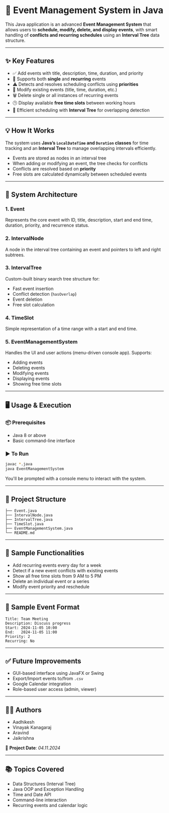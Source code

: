 
# 📅 Event Management System in Java

This Java application is an advanced **Event Management System** that allows users to **schedule, modify, delete, and display events**, with smart handling of **conflicts and recurring schedules** using an **Interval Tree** data structure.

---

## ✨ Key Features

- ✅ Add events with title, description, time, duration, and priority
- 🔁 Supports both **single** and **recurring** events
- ⚠️ Detects and resolves scheduling conflicts using **priorities**
- 🔄 Modify existing events (title, time, duration, etc.)
- 🗑️ Delete single or all instances of recurring events
- 🕒 Display available **free time slots** between working hours
- 🌲 Efficient scheduling with **Interval Tree** for overlapping detection

---

## 💡 How It Works

The system uses **Java’s `LocalDateTime` and `Duration` classes** for time tracking and an **Interval Tree** to manage overlapping intervals efficiently.

- Events are stored as nodes in an interval tree
- When adding or modifying an event, the tree checks for conflicts
- Conflicts are resolved based on **priority**
- Free slots are calculated dynamically between scheduled events

---

## 🧱 System Architecture

### 1. **Event**
Represents the core event with ID, title, description, start and end time, duration, priority, and recurrence status.

### 2. **IntervalNode**
A node in the interval tree containing an event and pointers to left and right subtrees.

### 3. **IntervalTree**
Custom-built binary search tree structure for:
- Fast event insertion
- Conflict detection (`hasOverlap`)
- Event deletion
- Free slot calculation

### 4. **TimeSlot**
Simple representation of a time range with a start and end time.

### 5. **EventManagementSystem**
Handles the UI and user actions (menu-driven console app). Supports:
- Adding events
- Deleting events
- Modifying events
- Displaying events
- Showing free time slots

---

## 🖥️ Usage & Execution

### 📦 Prerequisites

- Java 8 or above
- Basic command-line interface

### ▶️ To Run

```bash
javac *.java
java EventManagementSystem
```

You'll be prompted with a console menu to interact with the system.

---

## 📁 Project Structure

```
├── Event.java
├── IntervalNode.java
├── IntervalTree.java
├── TimeSlot.java
├── EventManagementSystem.java
└── README.md
```

---

## 📝 Sample Functionalities

- Add recurring events every day for a week
- Detect if a new event conflicts with existing events
- Show all free time slots from 9 AM to 5 PM
- Delete an individual event or a series
- Modify event priority and reschedule

---

## 📅 Sample Event Format

```
Title: Team Meeting
Description: Discuss progress
Start: 2024-11-05 10:00
End:   2024-11-05 11:00
Priority: 2
Recurring: No
```

---

## ✅ Future Improvements

- GUI-based interface using JavaFX or Swing
- Export/Import events to/from `.csv`
- Google Calendar integration
- Role-based user access (admin, viewer)

---

## 👨‍💻 Authors

- Aadhikesh  
- Vinayak Kanagaraj  
- Aravind  
- Jaikrishna  

📅 **Project Date**: *04.11.2024*

---

## 📚 Topics Covered

- Data Structures (Interval Tree)
- Java OOP and Exception Handling
- Time and Date API
- Command-line interaction
- Recurring events and calendar logic
